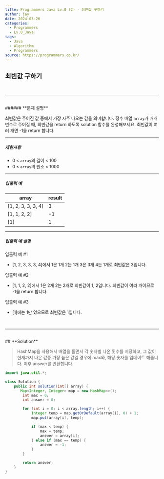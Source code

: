 ```yaml
---
title: Programmers Java Lv.0 (2) - 최빈값 구하기
author: jay
date: 2024-03-26
categories:
  - Programmers
  - Lv.0_Java
tags:
  - Java
  - Algorithm
  - Programmers
source: https://programmers.co.kr/
---
```

## **최빈값 구하기**

<br />

---

<br/>
###### **문제 설명**

최빈값은 주어진 값 중에서 가장 자주 나오는 값을 의미합니다. 정수 배열 `array`가 매개변수로 주어질 때, 최빈값을 return 하도록 solution 함수를 완성해보세요. 최빈값이 여러 개면 -1을 return 합니다.

---

##### **제한사항**

- 0 < `array`의 길이 < 100
- 0 ≤ `array`의 원소 < 1000

---

##### **입출력 예**

|array|result|
|---|---|
|[1, 2, 3, 3, 3, 4]|3|
|[1, 1, 2, 2]|-1|
|[1]|1|

---

##### **입출력 예 설명**

입출력 예 #1

- [1, 2, 3, 3, 3, 4]에서 1은 1개 2는 1개 3은 3개 4는 1개로 최빈값은 3입니다.

입출력 예 #2

- [1, 1, 2, 2]에서 1은 2개 2는 2개로 최빈값이 1, 2입니다. 최빈값이 여러 개이므로 -1을 return 합니다.

입출력 예 #3

- [1]에는 1만 있으므로 최빈값은 1입니다.

<br />

---

<br/>
## **Solution** 
<br/>

> HashMap을 사용해서 배열을 돌면서 각 숫자별 나온 횟수를 저장하고, 그 값이 현재까지 나온 값중 가장 높은 값일 경우에 max와, 해당 숫자를 업데이트 해줍니다. 이후 answer를 반환합니다.

```java
import java.util.*;

class Solution {
    public int solution(int[] array) {
       Map<Integer, Integer> map = new HashMap<>();
        int max = 0;
        int answer = 0;

        for (int i = 0; i < array.length; i++) {
            Integer temp = map.getOrDefault(array[i], 0) + 1;
            map.put(array[i], temp);

            if (max < temp) {
                max = temp;
                answer = array[i];
            } else if (max == temp) {
                answer = -1;
            }
        }

        return answer;
    }
}
```